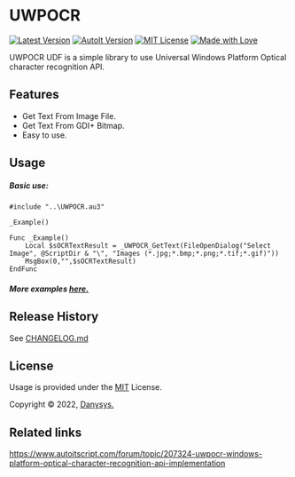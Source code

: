 # UWPOCR

[![Latest Version](https://img.shields.io/badge/Latest-v1.0.0-green.svg)]()
[![AutoIt Version](https://img.shields.io/badge/AutoIt-3.3.14.5-blue.svg)]()
[![MIT License](https://img.shields.io/github/license/mashape/apistatus.svg)]()
[![Made with Love](https://img.shields.io/badge/Made%20with-%E2%9D%A4-red.svg?colorB=e31b23)]()

UWPOCR UDF is a simple library to use Universal Windows Platform Optical character recognition API.


## Features
* Get Text From Image File.
* Get Text From GDI+ Bitmap.
* Easy to use.

## Usage

##### Basic use:
```autoit
#include "..\UWPOCR.au3"

_Example()

Func _Example()
	Local $sOCRTextResult = _UWPOCR_GetText(FileOpenDialog("Select Image", @ScriptDir & "\", "Images (*.jpg;*.bmp;*.png;*.tif;*.gif)"))
	MsgBox(0,"",$sOCRTextResult)
EndFunc

```

##### More examples [here.](/Examples)


## Release History
See [CHANGELOG.md](CHANGELOG.md)


<!-- ## Acknowledgments & Credits -->


## License

Usage is provided under the [MIT](https://choosealicense.com/licenses/mit/) License.

Copyright © 2022, [Danysys.](https://www.danysys.com)

## Related links
https://www.autoitscript.com/forum/topic/207324-uwpocr-windows-platform-optical-character-recognition-api-implementation
